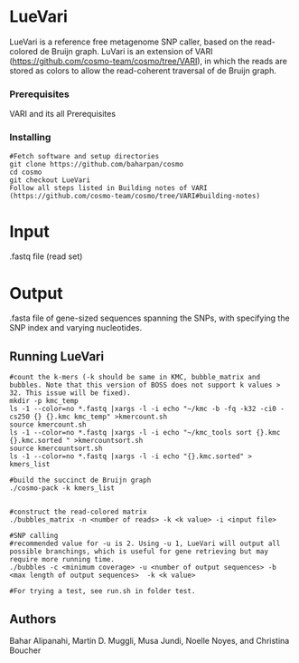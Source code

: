 # LueVari
LueVari is a reference free metagenome SNP caller, based on the read-colored de Bruijn graph. LuVari is an extension of VARI (https://github.com/cosmo-team/cosmo/tree/VARI), in which the reads are stored as colors to allow the read-coherent traversal of de Bruijn graph. 
### Prerequisites

VARI and its all Prerequisites



### Installing
```
#Fetch software and setup directories
git clone https://github.com/baharpan/cosmo
cd cosmo
git checkout LueVari
Follow all steps listed in Building notes of VARI (https://github.com/cosmo-team/cosmo/tree/VARI#building-notes)
```
# Input
.fastq file (read set) 
# Output
.fasta file of gene-sized sequences spanning the SNPs, with specifying the SNP index and varying nucleotides.  
## Running LueVari
```
#count the k-mers (-k should be same in KMC, bubble_matrix and bubbles. Note that this version of BOSS does not support k values > 32. This issue will be fixed).
mkdir -p kmc_temp
ls -1 --color=no *.fastq |xargs -l -i echo "~/kmc -b -fq -k32 -ci0 -cs250 {} {}.kmc kmc_temp" >kmercount.sh
source kmercount.sh
ls -1 --color=no *.fastq |xargs -l -i echo "~/kmc_tools sort {}.kmc {}.kmc.sorted " >kmercountsort.sh
source kmercountsort.sh
ls -1 --color=no *.fastq |xargs -l -i echo "{}.kmc.sorted" > kmers_list

#build the succinct de Bruijn graph
./cosmo-pack -k kmers_list 


#construct the read-colored matrix
./bubbles_matrix -n <number of reads> -k <k value> -i <input file>

#SNP calling
#recommended value for -u is 2. Using -u 1, LueVari will output all possible branchings, which is useful for gene retrieving but may require more running time.
./bubbles -c <minimum coverage> -u <number of output sequences> -b <max length of output sequences>  -k <k value>

#For trying a test, see run.sh in folder test.
```
## Authors
Bahar Alipanahi, Martin D. Muggli, Musa Jundi, Noelle Noyes, and Christina Boucher
